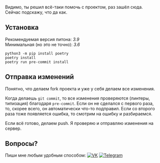 Видимо, ты решил всё-таки помочь с проектом, раз зашёл сюда. Сейчас подскажу, что да как.

## Установка
Рекомендуемая версия питона: *3.9* \
Минимальная (но это не точно): *3.6*
```
python3 -m pip install poetry
poetry install
poetry run pre-commit install
```

## Отправка изменений

Понятно, что делаем fork проекта и уже у себя делаем все изменения.

Когда делаешь `git commit`, то все изменения проверяются (линтеры, типизация) благодаря `pre-commit`. Если он не
сделался с первого раза, то, скорее всего, он автоматически что-то подправил. Если со второго раза тоже появляется
ошибка, то смотрим на ошибку и разбираемся.

Если всё готово, делаем push. Я проверяю и отправляю изменения на сервер.

## Вопросы?

Пиши мне любым удобным способом:
[![VK](https://img.shields.io/badge/-@mironovmeow-555?logo=vk)](https://vk.com/mironovmeow)
[![Telegram](https://img.shields.io/badge/@mironovmeow-555?logo=telegram)](https://t.me/mironovmeow)    
